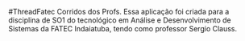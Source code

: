 #ThreadFatec
Corridos dos Profs.
Essa aplicação foi criada para a disciplina de SO1 do tecnológico em Análise e Desenvolvimento
de Sistemas da FATEC Indaiatuba, tendo como professor Sergio Clauss.
